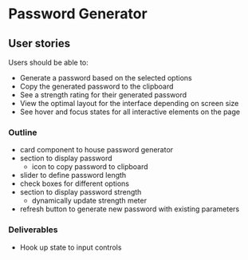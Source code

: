 # Password Generator

## User stories

Users should be able to:

- Generate a password based on the selected options
- Copy the generated password to the clipboard
- See a strength rating for their generated password
- View the optimal layout for the interface depending on screen size
- See hover and focus states for all interactive elements on the page

### Outline

- card component to house password generator
- section to display password
  - icon to copy password to clipboard
- slider to define password length
- check boxes for different options
- section to display password strength
  - dynamically update strength meter
- refresh button to generate new password with existing parameters

### Deliverables

- Hook up state to input controls
